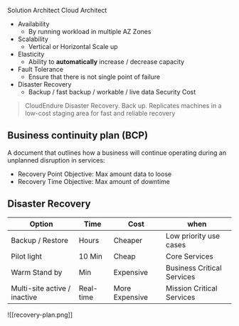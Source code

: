 Solution Architect
Cloud Architect

- Availability 
	- By running workload in multiple AZ Zones
- Scalability
	- Vertical or Horizontal Scale up
- Elasticity
	- Ability to **automatically** increase / decrease capacity
- Fault Tolerance
	- Ensure that there is not single point of failure
- Disaster Recovery
	- Backup / fast backup / workable / live data 
Security
Cost

> CloudEndure Disaster Recovery. Back up. Replicates machines in a low-cost staging area for fast and reliable recovery 

## Business continuity plan (BCP)

A document that outlines how a business will continue operating during an unplanned disruption in services:

- Recovery Point Objective: Max amount data to loose
- Recovery Time Objective: Max amount of downtime

## Disaster Recovery


| Option                       | Time      | Cost           | when                       |
| ---------------------------- | --------- | -------------- | -------------------------- |
| Backup / Restore             | Hours     | Cheaper        | Low priority use cases     |
| Pilot light                  | 10 Min    | Cheap          | Core Services              |
| Warm Stand by                | Min       | Expensive      | Business Critical Services |
| Multi-site active / inactive | Real-time | More Expensive | Mission Critical Services  |

![[recovery-plan.png]]


